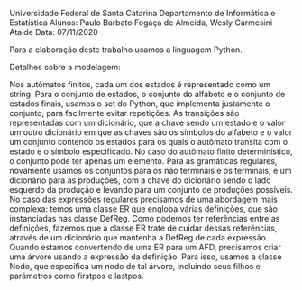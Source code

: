 Universidade Federal de Santa Catarina
Departamento de Informática e Estatística
Alunos: Paulo Barbato Fogaça de Almeida, Wesly Carmesini Ataide
Data: 07/11/2020

Para a elaboração deste trabalho usamos a linguagem Python.

Detalhes sobre a modelagem:

Nos autômatos finitos, cada um dos estados é representado como um string. Para o conjunto de estados, o conjunto do alfabeto e o conjunto de estados finais, usamos o set do Python, que implementa justamente o conjunto, para facilmente evitar repetições. As transições são representadas com um dicionário, que a chave sendo um estado e o valor um outro dicionário em que as chaves são os símbolos do alfabeto e o valor um conjunto contendo os estados para os quais o autômato transita com o estado e o símbolo especificado. No caso do autômato finito determinístico, o conjunto pode ter apenas um elemento. 
Para as gramáticas regulares, novamente usamos os conjuntos para os não terminais e os terminais, e um dicionário para as produções, com a chave do dicionário sendo o lado esquerdo da produção e levando para um conjunto de produções possíveis.
No caso das expressões regulares precisamos de uma abordagem mais complexa: temos uma classe ER que engloba várias definições, que são instanciadas nas classe DefReg. Como podemos ter referências entre as definições, fazemos que a classe ER trate de cuidar dessas referências, através de um dicionário que mantenha a DefReg de cada expressão.
Quando estamos convertendo de uma ER para um AFD, precisamos criar uma árvore usando a expressão da definição. Para isso, usamos a classe Nodo, que especifica um nodo de tal árvore, incluindo seus filhos e parâmetros como firstpos e lastpos.
